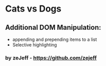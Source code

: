 # Cats vs Dogs
## Additional DOM Manipulation:
* appending and prepending items to a list
* Selective highlighting
### by zeJeff - https://github.com/zejeff